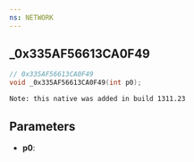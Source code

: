 ```yaml
---
ns: NETWORK
---
```

## _0x335AF56613CA0F49

```c
// 0x335AF56613CA0F49
void _0x335AF56613CA0F49(int p0);
```

```
Note: this native was added in build 1311.23
```

## Parameters
* **p0**:
